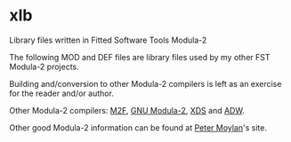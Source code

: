 # xlb
Library files written in Fitted Software Tools Modula-2

The following MOD and DEF files are library files used by my other FST Modula-2 projects.

Building and/conversion to other Modula-2 compilers is left as an exercise for the reader and/or author.

Other Modula-2 compilers: [M2F](http://floppsie.comp.glam.ac.uk/Glamorgan/gaius/web/m2fabout.html), [GNU Modula-2](https://www.nongnu.org/gm2/download.html), [XDS](https://github.com/excelsior-oss/xds) and [ADW](https://www.modula2.org/adwm2/).

Other good Modula-2 information can be found at [Peter Moylan](http://www.pmoylan.org/pages/m2/Modula2.html)'s site.
